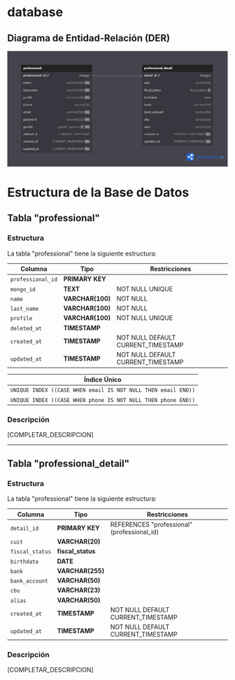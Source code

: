 # database

## Diagrama de Entidad-Relación (DER)
![alt text](./der/professional_der.png)

# Estructura de la Base de Datos

## Tabla "professional"

### Estructura
La tabla "professional" tiene la siguiente estructura:

| Columna            | Tipo              | Restricciones                              |
|--------------------|-------------------|--------------------------------------------|
| `professional_id`  | **PRIMARY KEY**   |                                            |
| `mongo_id`         | **TEXT**          | NOT NULL UNIQUE                            |
| `name`             | **VARCHAR(100)**  | NOT NULL                                   |
| `last_name`        | **VARCHAR(100)**  | NOT NULL                                   |
| `profile`          | **VARCHAR(100)**  | NOT NULL UNIQUE                            |
| `deleted_at`       | **TIMESTAMP**     |                                            |
| `created_at`       | **TIMESTAMP**     | NOT NULL DEFAULT CURRENT_TIMESTAMP         |
| `updated_at`       | **TIMESTAMP**     | NOT NULL DEFAULT CURRENT_TIMESTAMP         |

| Índice Único                                                            |
|-------------------------------------------------------------------------|
| `UNIQUE INDEX ((CASE WHEN email IS NOT NULL THEN email END))`           |
| `UNIQUE INDEX ((CASE WHEN phone IS NOT NULL THEN phone END))`           |

### Descripción
[COMPLETAR_DESCRIPCION]

***

## Tabla "professional_detail"

### Estructura
La tabla "professional" tiene la siguiente estructura:

| Columna           | Tipo                | Restricciones                               |
|-------------------|---------------------|---------------------------------------------|
| `detail_id`       | **PRIMARY KEY**     | REFERENCES "professional"(professional_id)  |
| `cuit`            | **VARCHAR(20)**     |                                             |
| `fiscal_status`   | **fiscal_status**   |                                             |
| `birthdate`       | **DATE**            |                                             |
| `bank`            | **VARCHAR(255)**    |                                             |
| `bank_account`    | **VARCHAR(50)**     |                                             |
| `cbu`             | **VARCHAR(23)**     |                                             |
| `alias`           | **VARCHAR(50)**     |                                             |
| `created_at`      | **TIMESTAMP**       | NOT NULL DEFAULT CURRENT_TIMESTAMP          |
| `updated_at`      | **TIMESTAMP**       | NOT NULL DEFAULT CURRENT_TIMESTAMP          |

### Descripción
[COMPLETAR_DESCRIPCION]